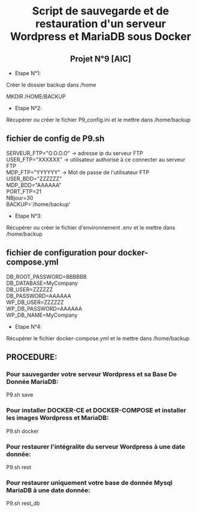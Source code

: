 # <div align="center"> Script de sauvegarde et de restauration d'un serveur Wordpress et MariaDB sous Docker </div>

## <div align="center"> Projet N°9 [AIC] </div>

* Etape N°1:  

Créer le dossier backup dans /home

MKDIR /HOME/BACKUP

* Etape N°2:

Récupérer ou créer le fichier P9_config.ini et le mettre dans /home/backup

## fichier de config de P9.sh

SERVEUR_FTP="O.O.O.O"   -> adresse ip du serveur FTP  
USER_FTP="XXXXXX"       -> utilisateur authorisé à ce connecter au serveur FTP  
MDP_FTP="YYYYYY"        -> Mot de passe de l'utilisateur FTP
USER_BDD="ZZZZZZ"  
MDP_BDD="AAAAAA"  
PORT_FTP=21  
NBjour=30  
BACKUP='/home/backup'  

* Etape N°3:

Récupérer ou créer le fichier d'environnement .env et le mettre dans /home/backup

## fichier de configuration pour docker-compose.yml

DB_ROOT_PASSWORD=BBBBBB  
DB_DATABASE=MyCompany  
DB_USER=ZZZZZZ  
DB_PASSWORD=AAAAAA  
WP_DB_USER=ZZZZZZ  
WP_DB_PASSWORD=AAAAAA  
WP_DB_NAME=MyCompany  

* Etape N°4:

Récupérer le fichier docker-compose.yml et le mettre dans /home/backup

## PROCEDURE:

### Pour sauvegarder votre serveur Wordpress et sa Base De Donnée MariaDB:

P9.sh save

### Pour installer DOCKER-CE et DOCKER-COMPOSE et installer les images Wordpress et MariaDB:

P9.sh docker

### Pour restaurer l'intégralite du serveur Wordpress à une date donnée:

P9.sh rest

### Pour restaurer uniquement votre base de donnée Mysql MariaDB à une date donnée:

P9.sh rest_db

